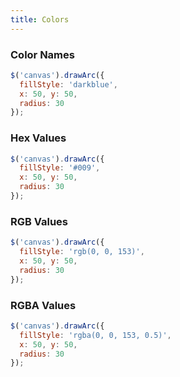 ```yaml
---
title: Colors
---
```

### Color Names
```js
$('canvas').drawArc({
  fillStyle: 'darkblue',
  x: 50, y: 50,
  radius: 30
});
```

### Hex Values
```js
$('canvas').drawArc({
  fillStyle: '#009',
  x: 50, y: 50,
  radius: 30
});
```

### RGB Values
```js
$('canvas').drawArc({
  fillStyle: 'rgb(0, 0, 153)',
  x: 50, y: 50,
  radius: 30
});
```

### RGBA Values
```js
$('canvas').drawArc({
  fillStyle: 'rgba(0, 0, 153, 0.5)',
  x: 50, y: 50,
  radius: 30
});
```
